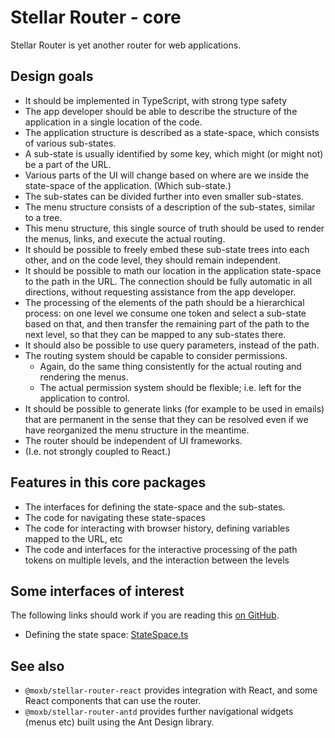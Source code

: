 # Stellar Router - core

Stellar Router is yet another router for web applications.

## Design goals

 - It should be implemented in TypeScript, with strong type safety
 - The app developer should be able to describe the structure of the application
   in a single location of the code.
 - The application structure is described as a state-space,
   which consists of various sub-states.
 - A sub-state is usually identified by some key, which might (or might not) be
   a part of the URL.
 - Various parts of the UI will change based on where are we inside the
   state-space of the application. (Which sub-state.)
 - The sub-states can be divided further into even smaller sub-states.
 - The menu structure consists of a description of the sub-states,
   similar to a tree.
 - This menu structure, this single source of truth should be used
   to render the menus, links, and execute the actual routing.
 - It should be possible to freely embed these sub-state trees into each other,
   and on the code level, they should remain independent.
 - It should be possible to math our location in the application state-space to
   the path in the URL. The connection should be fully automatic in all directions,
   without requesting assistance from the app developer.
 - The processing of the elements of the path should be a hierarchical process:
   on one level we consume one token and select a sub-state based on that, and then
   transfer the remaining part of the path to the next level, so that they can be
   mapped to any sub-states there.
 - It should also be possible to use query parameters, instead of the path.
 - The routing system should be capable to consider permissions.
   - Again, do the same thing consistently for the actual routing
     and rendering the menus.
   - The actual permission system should be flexible;
     i.e. left for the application to control.
 - It should be possible to generate links (for example to be used in emails)
   that are permanent in the sense that they can be resolved even if we have
   reorganized the menu structure in the meantime.
 - The router should be independent of UI frameworks.
 - (I.e. not strongly coupled to React.)

## Features in this core packages

 * The interfaces for defining the state-space and the sub-states.
 * The code for navigating these state-spaces
 * The code for interacting with browser history, defining variables
   mapped to the URL, etc
 * The code and interfaces for the interactive processing of the path tokens
   on multiple levels, and the interaction between the levels

## Some interfaces of interest

The following links should work if you are reading this
[on GitHub](https://github.com/moxb/moxb/blob/master/packages/stellar-router-core/README.md).

 * Defining the state space: [StateSpace.ts](../src/location-state-space/state-space/StateSpace.ts)

## See also
 * `@moxb/stellar-router-react` provides integration with React,
    and some React components that can use the router.
 * `@moxb/stellar-router-antd` provides further navigational widgets (menus etc)
    built using the Ant Design library.
